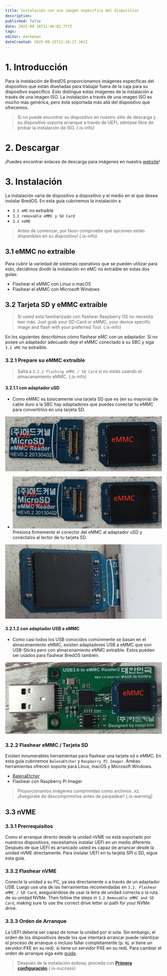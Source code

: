 ```yaml
---
title: Instalación con una imagen específica del dispositivo
description:
published: false
date: 2025-09-16T11:46:02.777Z
tags:
editor: markdown
dateCreated: 2025-09-15T12:36:27.362Z
---
```


# 1. Introducción

Para la instalación de BredOS proporcionamos imágenes específicas del dispositivo que están diseñadas para trabajar fuera de la caja para su dispositivo específico. Esto distingue estas imágenes de la instalación a través de una imagen ISO. La instalación a través de una imagen ISO es mucho más genérica, pero está soportada más allá del dispositivo que ofrecemos.

> Si no puede encontrar su dispositivo en nuestro sitio de descarga y su dispositivo soporta arranque a través de UEFI, siéntase libre de probar la instalación de ISO.
> {.is-info}

# 2. Descargar

¡Puedes encontrar enlaces de descarga para imágenes en nuestra [website](https://bredos.org/download.html)!

# 3. Instalación

La instalación varía de dispositivo a dispositivo y el medio en el que desea instalar BredOS. En esta guía cubriremos la instalación a

- `3.1 eMC` no extraíble
- `3.2 removable eMMC y SD Card`
- `3.3 nVME`

> Antes de comenzar, por favor compruebe qué opciones están disponibles en su dispositivo!
> {.is-info}

## 3.1 eMMC no extraíble

Para cubrir la variedad de sistemas operativos que se pueden utilizar para esto, decidimos dividir la instalación en eMC no extraíble en estas dos guías:

- Flashear el eMMC con Linux o macOS
- Flashear el eMMC con Microsoft Windows

## 3.2 Tarjeta SD y eMMC extraíble

> Si usted está familiarizado con flashear Raspberry OS no necesita leer más. Just grab your SD-Card or eMMC, your device specific image and flash with your preferred Tool.
> {.is-info}

En los siguientes describimos cómo flashear eMC con un adaptador. Si no posee un adaptador adecuado deje el eMMC conectado a su SBC y siga `3.1 eMC` no extraíble.

### 3.2.1 Prepare su eMMC extraíble

> Salta a `3.2.2 Flashing eMMC / SD Card` si no estás usando el almacenamiento eMMC.
> {.is-info}

#### 3.2.1.1 con adaptador uSD

- Como eMMC es básicamente una tarjeta SD que es (en su mayoría) de cable duro a la SBC hay adaptadores que puedes conectar tu eMMC para convertirlos en una tarjeta SD.

![usd-emmc-cut.png](/installation-dsi/usd-emmc-cut.png)

- ![usd-emmc-cut.png](/installation-dsi/usd-emmc-cut.png)
  Presiona firmemente el conector del eMMC al adaptador uSD y conéctalos al lector de tu tarjeta SD.

![usd-connected-cut.png](/installation-dsi/usd-connected-cut.png)

#### 3.2.1.2 con adaptador USB a eMMC

- Como casi todos los USB conocidos comúnmente se basan en el almacenamiento eMMC, existen adaptadores USB a eMMC que son USB-Sticks pero con almacenamiento eMMC extraíble. Estos pueden ser usados para flashear BredOS también.

![emmc-reader-cut.png](/installation-dsi/emmc-reader-cut.png)

### 3.2.2 Flashear eMMC / Tarjeta SD

Existen innumerables herramientas para flashear una tarjeta sd o eMMC. En esta guía cubriremos `BalenaEtcher` y `Raspberry Pi Imager`. Ambas herramientas ofrecen soporte para Linux, macOS y Microsoft Windows.

- [BalenaEtcher](https://etcher.balena.io/)
- Flashear con Raspberry Pi Imager

> Proporcionamos imágenes comprimidas como archivos .xz. ¡Asegúrate de descomprimirlos antes de parpadear!
> {.is-warning}

## 3.3 nVME

### 3.3.1 Prerrequisitos

Como el arranque directo desde la unidad nVME no está soportado por nuestros dispositivos, necesitamos instalar UEFI en un medio diferente. Después de que UEFI es arrancado usted es capaz de arrancar desde la unidad nVME directamente. Para instalar UEFI en tu tarjeta SPI o SD, sigue esta guía.

### 3.3.2 Flashear nVME

Conecte la unidad a su PC, ya sea directamente o a través de un adaptador USB. Luego use una de las herramientas recomendadas en `3.2. Flashear eMMC / SD Card`, asegurándose de usar la letra de unidad correcta o la ruta de su unidad NVMe. Then follow the steps in `3.2 Removable eMMC and SD Card`, making sure to use the correct drive letter or path for your NVMe drive.

### 3.3.3 Orden de Arranque

La UEFI debería ser capaz de tomar la unidad por sí sola. Sin embargo, el orden de los dispositivos desde los que intentará arrancar puede ralentizar el proceso de arranque o incluso fallar completamente (p. ej. si tiene un servidor PXE en su red). si tiene un servidor PXE en su red). Para cambiar el orden de arranque siga este [guide](/en/how-to/change-default-boot-order-rk3588).

> Después de la instalación exitosa, proceda con [**Primera configuración**](/en/install/first-setup)
> {.is-success}
